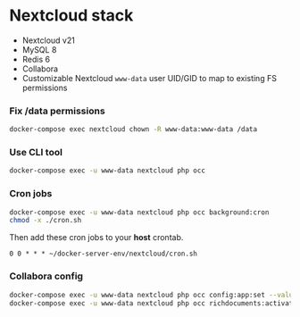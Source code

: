 # Nextcloud stack

- Nextcloud v21
- MySQL 8
- Redis 6
- Collabora
- Customizable Nextcloud `www-data` user UID/GID to map to existing FS permissions

### Fix /data permissions

```bash
docker-compose exec nextcloud chown -R www-data:www-data /data
```

### Use CLI tool

```bash
docker-compose exec -u www-data nextcloud php occ
```

### Cron jobs

```bash
docker-compose exec -u www-data nextcloud php occ background:cron
chmod -x ./cron.sh
```

Then add these cron jobs to your **host** crontab.

```
0 0 * * * ~/docker-server-env/nextcloud/cron.sh
```

### Collabora config

```bash
docker-compose exec -u www-data nextcloud php occ config:app:set --value https://${COLLABORA_HOSTNAME} richdocuments wopi_url
docker-compose exec -u www-data nextcloud php occ richdocuments:activate-config
```
